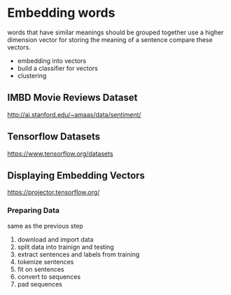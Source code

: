 # Embedding words
words that have similar meanings should be grouped together
use a higher dimension vector for storing the meaning of a sentence
compare these vectors.

- embedding into vectors
- build a classifier for vectors
- clustering

## IMBD Movie Reviews Dataset
http://ai.stanford.edu/~amaas/data/sentiment/

## Tensorflow Datasets
https://www.tensorflow.org/datasets

## Displaying Embedding Vectors
https://projector.tensorflow.org/

### Preparing Data
same as the previous step
1. download and import data
2. split data into trainign and testing
3. extract sentences and labels from training
4. tokenize sentences
5. fit on sentences
6. convert to sequences
7. pad sequences